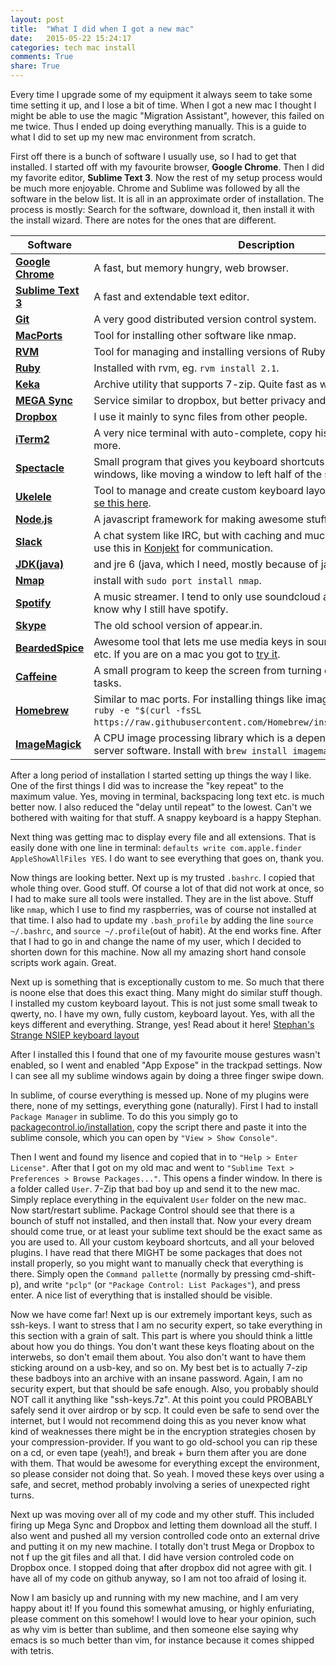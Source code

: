 ```yaml
---
layout: post
title:  "What I did when I got a new mac"
date:   2015-05-22 15:24:17
categories: tech mac install
comments: True
share: True
---
```


Every time I upgrade some of my equipment it always seem to take some time setting it up, and I lose a bit of time. When I got a new mac I thought I might be able to use the magic "Migration Assistant", however, this failed on me twice. Thus I ended up doing everything manually. This is a guide to what I did to set up my new mac environment from scratch.

First off there is a bunch of software I usually use, so I had to get that installed. I started off with my favourite browser, **Google Chrome**. Then I did my favorite editor, **Sublime Text 3**. Now the rest of my setup process would be much more enjoyable. Chrome and Sublime was followed by all the software in the below list. It is all in an approximate order of installation. The process is mostly: Search for the software, download it, then install it with the install wizard. There are notes for the ones that are different.

| Software | Description |
| -------- | ----------- |
| [**Google Chrome**](http://www.google.com/chrome/) | A fast, but memory hungry, web browser. |
| [**Sublime Text 3**](http://www.sublimetext.com/3) | A fast and extendable text editor. |
| [**Git**](https://git-scm.com/) | A very good distributed version control system. |
| [**MacPorts**](https://www.macports.org/) | Tool for installing other software like nmap. |
| [**RVM**](rvm.io) | Tool for managing and installing versions of Ruby. |
| [**Ruby**](ruby-lang.org) | Installed with rvm, eg. `rvm install 2.1`. |
| [**Keka**](http://www.kekaosx.com/en/) | Archive utility that supports 7-zip. Quite fast as well. |
| [**MEGA Sync**](mega.co.nz) | Service similar to dropbox, but better privacy and more free storage. |
| [**Dropbox**](dropbox.com) | I use it mainly to sync files from other people. |
| [**iTerm2**](https://www.iterm2.com/) | A very nice terminal with auto-complete, copy history and lots more more. |
| [**Spectacle**](http://spectacleapp.com/) | Small program that gives you keyboard shortcuts for managing your windows, like moving a window to left half of the screen. |
| [**Ukelele**](http://scripts.sil.org/cms/scripts/page.php?site_id=nrsi&id=ukelele) | Tool to manage and create custom keyboard layouts. [Read about why I se this here](/keyboard/custom/tech/2015/05/22/nsiep.html). |
| [**Node.js**](nodejs.org) | A javascript framework for making awesome stuff, like web servers. |
| [**Slack**](slack.com) | A chat system like IRC, but with caching and much better branding. We use this in [Konjekt](https://konjekt.com) for communication. |
| [**JDK(java)**](http://www.oracle.com/technetwork/java/javase/downloads/index.html) |  and jre 6 (java, which I need, mostly because of jave5. |
| [**Nmap**](https://nmap.org/) | install with `sudo port install nmap`. |
| [**Spotify**](spotify.com) | A music streamer. I tend to only use soundcloud and mixcloud, so I don't know why I still have spotify. |
| [**Skype**](skype.com) | The old school version of appear.in. |
| [**BeardedSpice**](http://beardedspice.com/) | Awesome tool that lets me use media keys in soundcloud and mixcloud etc. If you are on a mac you got to [try it](http://beardedspice.com/). |
| [**Caffeine**](https://itunes.apple.com/us/app/caffeine/id411246225?mt=12) | A small program to keep the screen from turning off during long running tasks. |
| [**Homebrew**](brew.sh) | Similar to mac ports. For installing things like imagemagick. Install with `ruby -e "$(curl -fsSL https://raw.githubusercontent.com/Homebrew/install/master/install)"`. |
| [**ImageMagick**](http://www.imagemagick.org/script/index.php) | A CPU image processing library which is a dependency for some of my server software. Install with `brew install imagemagick`. |


After a long period of installation I started setting up things the way I like. One of the first things I did was to increase the "key repeat" to the maximum value. Yes, moving in terminal, backspacing long text etc. is much better now. I also reduced the "delay until repeat" to the lowest. Can't we bothered with waiting for that stuff. A snappy keyboard is a happy Stephan.

Next thing was getting mac to display every file and all extensions. That is easily done with one line in terminal: `defaults write com.apple.finder AppleShowAllFiles YES`. I do want to see everything that goes on, thank you.

Now things are looking better. Next up is my trusted `.bashrc`. I copied that whole thing over. Good stuff. Of course a lot of that did not work at once, so I had to make sure all tools were installed. They are in the list above. Stuff like `nmap`, which I use to find my raspberries, was of course not installed at that time. I also had to update my `.bash_profile` by adding the line `source ~/.bashrc`, and `source ~/.profile`(out of habit). At the end works fine. After that I had to go in and change the name of my user, which I decided to shorten down for this machine. Now all my amazing short hand console scripts work again. Great.

Next up is something that is exceptionally custom to me. So much that there is noone else that does this exact thing. Many might do similar stuff though. I installed my custom keyboard layout. This is not just some small tweak to qwerty, no. I have my own, fully custom, keyboard layout. Yes, with all the keys different and everything. Strange, yes! Read about it here! [Stephan's Strange NSIEP keyboard layout](/keyboard/custom/tech/2015/05/22/nsiep.html)

After I installed this I found that one of my favourite mouse gestures wasn't enabled, so I went and enabled "App Expose" in the trackpad settings. Now I can see all my sublime windows again by doing a three finger swipe down.

In sublime, of course everything is messed up. None of my plugins were there, none of my settings, everything gone (naturally). First I had to install `Package Manager` in sublime. To do this you simply go to [packagecontrol.io/installation](https://packagecontrol.io/installation), copy the script there and paste it into the sublime console, which you can open by `"View > Show Console"`.

Then I went and found my lisence and copied that in to `"Help > Enter License"`. After that I got on my old mac and went to `"Sublime Text > Preferences > Browse Packages..."`. This opens a finder window. In there is a folder called `User`. 7-Zip that bad boy up and send it to the new mac. Simply replace everything in the equivalent `User` folder on the new mac. Now start/restart sublime. Package Control should see that there is a bounch of stuff not installed, and then install that. Now your every dream should come true, or at least your sublime text should be the exact same as you are used to. All your custom keyboard shortcuts, and all your beloved plugins. I have read that there MIGHT be some packages that does not install properly, so you might want to manually check that everything is there. Simply open the `Command pallette` (normally by pressing cmd-shift-p), and write `"pclp"` (or `"Package Control: List Packages"`), and press enter. A nice list of everything that is installed should be visible. 

Now we have come far! Next up is our extremely important keys, such as ssh-keys. I want to stress that I am no security expert, so take everything in this section with a grain of salt. This part is where you should think a little about how you do things. You don't want these keys floating about on the interwebs, so don't email them about. You also don't want to have them sticking around on a usb-key, and so on. My best bet is to actually 7-zip these badboys into an archive with an insane password. Again, I am no security expert, but that should be safe enough. Also, you probably should NOT call it anything like "ssh-keys.7z". At this point you could PROBABLY safely send it over airdrop or by scp. It could even be safe to send over the internet, but I would not recommend doing this as you never know what kind of weaknesses there might be in the encryption strategies chosen by your compression-provider. If you want to go old-school you can rip these on a cd, or even tape (yeah!), and break + burn them after you are done with them. That would be awesome for everything except the environment, so please consider not doing that. So yeah. I moved these keys over using a safe, and secret, method probably involving a series of unexpected right turns. 

Next up was moving over all of my code and my other stuff. This included firing up Mega Sync and Dropbox and letting them download all the stuff. I also went and pushed all my version controlled code onto an external drive and putting it on my new machine. I totally don't trust Mega or Dropbox to not f up the git files and all that. I did have version controled code on Dropbox once. I stopped doing that after dropbox did not agree with git. I have all of my code on github anyway, so I am not too afraid of losing it.

Now I am basicly up and running with my new machine, and I am very happy about it! If you found this somewhat amusing, or highly enfuriating, please comment on this somehow! I would love to hear your opinion, such as why vim is better than sublime, and then someone else saying why emacs is so much better than vim, for instance because it comes shipped with tetris.

